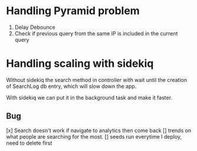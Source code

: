 # Handling Pyramid problem

1. Delay Debounce
2. Check if previous query from the same IP is included in the current query

# Handling scaling with sidekiq
Without sidekiq the search method in controller with wait until the creation of SearchLog db entry, which will slow down the app.

With sidekiq we can put it in the background task and make it faster.

## Bug
[x] Search doesn't work if navigate to analytics then come back
[] trends on what people are searching for the most.
[] seeds run everytime I deploy, need to delete first